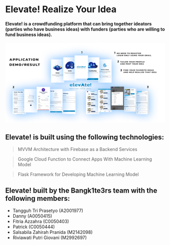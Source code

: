 # Elevate! Realize Your Idea
#### Elevate! is a crowdfunding platform that can bring together ideators (parties who have business ideas) with funders (parties who are willing to fund business ideas).  
![Alt text](/result_apps.png "Elevate! Apps")  


## Elevate! is built using the following technologies:
> MVVM Architecture with Firebase as a Backend Services  
  
> Google Cloud Function to Connect Apps With Machine Learning Model  
  
> Flask Framework for Developing Machine Learning Model

## Elevate! built by the Bangk1te3rs team with the following members:  
- Tangguh Tri Prasetyo (A2001977)  
- Danny (A0050415)  
- Fitria Azzahra (C0050403)  
- Patrick (C0050444)  
- Salsabila Zahirah Pranida (M2142098)  
- Riviawati Putri Giovani (M2992697)  
